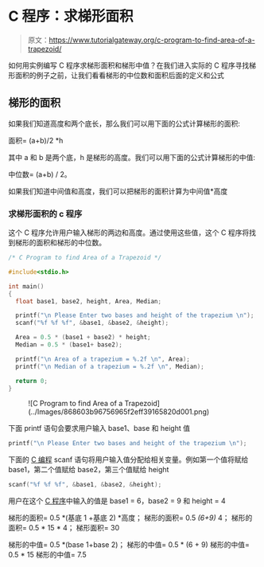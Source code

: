 # C 程序：求梯形面积

> 原文：<https://www.tutorialgateway.org/c-program-to-find-area-of-a-trapezoid/>

如何用实例编写 C 程序求梯形面积和梯形中值？在我们进入实际的 C 程序寻找梯形面积的例子之前，让我们看看梯形的中位数和面积后面的定义和公式

## 梯形的面积

如果我们知道高度和两个底长，那么我们可以用下面的公式计算梯形的面积:

面积= (a+b)/2 *h

其中 a 和 b 是两个底，h 是梯形的高度。我们可以用下面的公式计算梯形的中值:

中位数= (a+b) / 2。

如果我们知道中间值和高度，我们可以把梯形的面积计算为中间值*高度

### 求梯形面积的 c 程序

这个 C 程序允许用户输入梯形的两边和高度。通过使用这些值，这个 C 程序将找到梯形的面积和梯形的中位数。

```c
/* C Program to find Area of a Trapezoid */

#include<stdio.h>

int main()
{
  float base1, base2, height, Area, Median;

  printf("\n Please Enter two bases and height of the trapezium \n");
  scanf("%f %f %f", &base1, &base2, &height);

  Area = 0.5 * (base1 + base2) * height;
  Median = 0.5 * (base1+ base2);

  printf("\n Area of a trapezium = %.2f \n", Area);
  printf("\n Median of a trapezium = %.2f \n", Median);

  return 0;
}
```

<figure class="wp-block-image">![C Program to find Area of a Trapezoid](../Images/868603b96756965f2eff39165820d001.png)</figure>

下面 printf 语句会要求用户输入 base1、base 和 height 值

```c
printf("\n Please Enter two bases and height of the trapezium \n");

```

下面的 [C 编程](https://www.tutorialgateway.org/c-programming/) scanf 语句将用户输入值分配给相关变量。例如第一个值将赋给 base1，第二个值赋给 base2，第三个值赋给 height

```c
scanf("%f %f %f", &base1, &base2, &height);
```

用户在这个 [C 程序](https://www.tutorialgateway.org/c-programming-examples/)中输入的值是 base1 = 6，base2 = 9 和 height = 4

梯形的面积= 0.5 *(基底 1 +基底 2) *高度；
梯形的面积= 0.5 *(6+9)* 4；
梯形的面积= 0.5 * 15 * 4；
梯形面积= 30

梯形的中值= 0.5 *(base 1+base 2)；
梯形的中值= 0.5 * (6 + 9)
梯形的中值= 0.5 * 15
梯形的中值= 7.5
